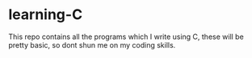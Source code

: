 # learning-C
This repo contains all the programs which I write using C, these will be pretty basic, so dont shun me on my coding skills.
